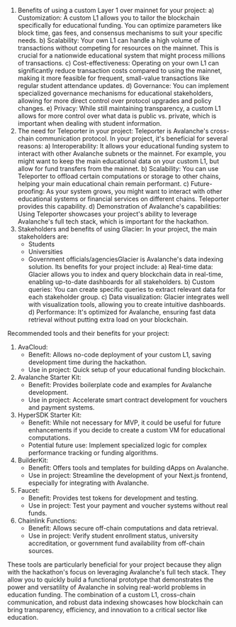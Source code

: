 
1. Benefits of using a custom Layer 1 over mainnet for your project: a) Customization: A custom L1 allows you to tailor the blockchain specifically for educational funding. You can optimize parameters like block time, gas fees, and consensus mechanisms to suit your specific needs. b) Scalability: Your own L1 can handle a high volume of transactions without competing for resources on the mainnet. This is crucial for a nationwide educational system that might process millions of transactions. c) Cost-effectiveness: Operating on your own L1 can significantly reduce transaction costs compared to using the mainnet, making it more feasible for frequent, small-value transactions like regular student attendance updates. d) Governance: You can implement specialized governance mechanisms for educational stakeholders, allowing for more direct control over protocol upgrades and policy changes. e) Privacy: While still maintaining transparency, a custom L1 allows for more control over what data is public vs. private, which is important when dealing with student information.
2. The need for Teleporter in your project: Teleporter is Avalanche's cross-chain communication protocol. In your project, it's beneficial for several reasons: a) Interoperability: It allows your educational funding system to interact with other Avalanche subnets or the mainnet. For example, you might want to keep the main educational data on your custom L1, but allow for fund transfers from the mainnet. b) Scalability: You can use Teleporter to offload certain computations or storage to other chains, helping your main educational chain remain performant. c) Future-proofing: As your system grows, you might want to interact with other educational systems or financial services on different chains. Teleporter provides this capability. d) Demonstration of Avalanche's capabilities: Using Teleporter showcases your project's ability to leverage Avalanche's full tech stack, which is important for the hackathon.
3. Stakeholders and benefits of using Glacier: In your project, the main stakeholders are:
    - Students
    - Universities
    - Government officials/agenciesGlacier is Avalanche's data indexing solution. Its benefits for your project include: a) Real-time data: Glacier allows you to index and query blockchain data in real-time, enabling up-to-date dashboards for all stakeholders. b) Custom queries: You can create specific queries to extract relevant data for each stakeholder group. c) Data visualization: Glacier integrates well with visualization tools, allowing you to create intuitive dashboards. d) Performance: It's optimized for Avalanche, ensuring fast data retrieval without putting extra load on your blockchain.

Recommended tools and their benefits for your project:

1. AvaCloud:
    - Benefit: Allows no-code deployment of your custom L1, saving development time during the hackathon.
    - Use in project: Quick setup of your educational funding blockchain.
2. Avalanche Starter Kit:
    - Benefit: Provides boilerplate code and examples for Avalanche development.
    - Use in project: Accelerate smart contract development for vouchers and payment systems.
3. HyperSDK Starter Kit:
    - Benefit: While not necessary for MVP, it could be useful for future enhancements if you decide to create a custom VM for educational computations.
    - Potential future use: Implement specialized logic for complex performance tracking or funding algorithms.
4. BuilderKit:
    - Benefit: Offers tools and templates for building dApps on Avalanche.
    - Use in project: Streamline the development of your Next.js frontend, especially for integrating with Avalanche.
5. Faucet:
    - Benefit: Provides test tokens for development and testing.
    - Use in project: Test your payment and voucher systems without real funds.
6. Chainlink Functions:
    - Benefit: Allows secure off-chain computations and data retrieval.
    - Use in project: Verify student enrollment status, university accreditation, or government fund availability from off-chain sources.

These tools are particularly beneficial for your project because they align with the hackathon's focus on leveraging Avalanche's full tech stack. They allow you to quickly build a functional prototype that demonstrates the power and versatility of Avalanche in solving real-world problems in education funding. The combination of a custom L1, cross-chain communication, and robust data indexing showcases how blockchain can bring transparency, efficiency, and innovation to a critical sector like education.